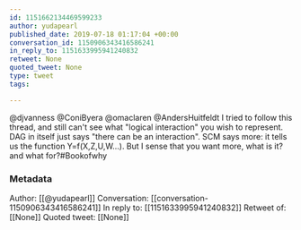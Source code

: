 ```yaml
---
id: 1151662134469599233
author: yudapearl
published_date: 2019-07-18 01:17:04 +00:00
conversation_id: 1150906343416586241
in_reply_to: 1151633995941240832
retweet: None
quoted_tweet: None
type: tweet
tags:

---
```


@djvanness @ConiByera @omaclaren @AndersHuitfeldt I tried to follow this thread, and still can't see what "logical interaction" you wish to represent. DAG in itself just says "there can be an interaction". SCM says more: it tells us the function Y=f(X,Z,U,W...). But I sense that you want more, what is it? and what for?#Bookofwhy

### Metadata

Author: [[@yudapearl]]
Conversation: [[conversation-1150906343416586241]]
In reply to: [[1151633995941240832]]
Retweet of: [[None]]
Quoted tweet: [[None]]
